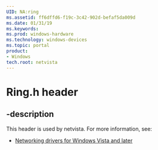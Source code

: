 ```yaml
---
UID: NA:ring
ms.assetid: ff6dffd6-f19c-3c42-902d-befaf5da009d
ms.date: 01/31/19
ms.keywords: 
ms.prod: windows-hardware
ms.technology: windows-devices
ms.topic: portal
product:
- Windows
tech.root: netvista
---
```


# Ring.h header


## -description


This header is used by netvista. For more information, see:

- [Networking drivers for Windows Vista and later](../_netvista/index.md)
